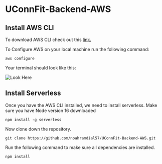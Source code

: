 # UConnFit-Backend-AWS

## Install AWS CLI
To download AWS CLI check out this [link.](https://docs.aws.amazon.com/cli/latest/userguide/getting-started-install.html)

To Configure AWS on your local machine run the following command:

```
aws configure
```

Your terminal should look like this:

![Look Here](https://miro.medium.com/max/1400/1*56pF8cszs0sK2KP_6hyW4Q.png)

## Install Serverless
Once you have the AWS CLI installed, we need to install serverless. Make sure you have Node version 16 downloaded

```
npm install -g serverless
```

Now clone down the repository.

```
git clone https://github.com/noahramdial57/UConnFit-Backend-AWS.git
```

Run the following command to make sure all dependencies are installed.

```
npm install
```


